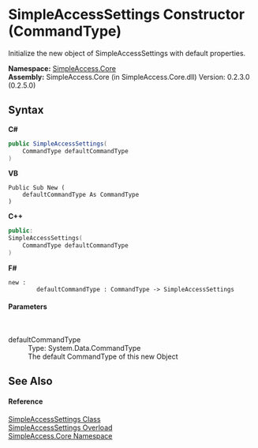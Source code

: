 # SimpleAccessSettings Constructor (CommandType)
 

Initialize the new object of SimpleAccessSettings with default properties.

**Namespace:**&nbsp;<a href="N_SimpleAccess_Core">SimpleAccess.Core</a><br />**Assembly:**&nbsp;SimpleAccess.Core (in SimpleAccess.Core.dll) Version: 0.2.3.0 (0.2.5.0)

## Syntax

**C#**<br />
``` C#
public SimpleAccessSettings(
	CommandType defaultCommandType
)
```

**VB**<br />
``` VB
Public Sub New ( 
	defaultCommandType As CommandType
)
```

**C++**<br />
``` C++
public:
SimpleAccessSettings(
	CommandType defaultCommandType
)
```

**F#**<br />
``` F#
new : 
        defaultCommandType : CommandType -> SimpleAccessSettings
```


#### Parameters
&nbsp;<dl><dt>defaultCommandType</dt><dd>Type: System.Data.CommandType<br />The default CommandType of this new Object</dd></dl>

## See Also


#### Reference
<a href="T_SimpleAccess_Core_SimpleAccessSettings">SimpleAccessSettings Class</a><br /><a href="Overload_SimpleAccess_Core_SimpleAccessSettings__ctor">SimpleAccessSettings Overload</a><br /><a href="N_SimpleAccess_Core">SimpleAccess.Core Namespace</a><br />